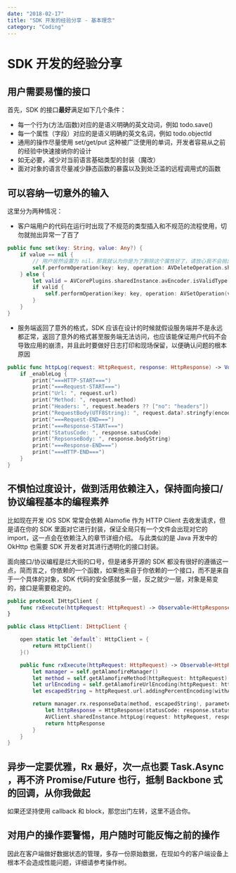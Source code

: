 ```yaml
---
date: "2018-02-17"
title: "SDK 开发的经验分享 - 基本理念"
category: "Coding"
---
```


# SDK 开发的经验分享

## 用户需要易懂的接口

首先，SDK 的接口**最好**满足如下几个条件：

- 每一个行为(方法/函数)对应的是语义明确的英文动词，例如 todo.save()
- 每一个属性（字段）对应的是语义明确的英文名词，例如 todo.objectId
- 通用的操作尽量使用 set/get/put 这种被广泛使用的单词，开发者容易从之前的经验中快速接纳你的设计
- 如无必要，减少对当前语言基础类型的封装（魔改）
- 面对对象的语言尽量减少静态函数的暴露以及到处泛滥的远程调用式的函数


## 可以容纳一切意外的输入

这里分为两种情况：

- 客户端用户的代码在运行时出现了不规范的类型插入和不规范的流程使用，切勿就抛出异常一了百了


```swift
public func set(key: String, value: Any?) {
    if value == nil {
        // 用户居然设置为 nil，那我就认为你是为了删除这个属性好了，请放心我不会抛出异常的。
        self.performOperation(key: key, operation: AVDeleteOperation.sharedInstance)
    } else {
        let valid = AVCorePlugins.sharedInstance.avEncoder.isValidType(value: value!)
        if valid {
            self.performOperation(key: key, operation: AVSetOperation(value: value!))
        }
    }
}
```

- 服务端返回了意外的格式，SDK 应该在设计的时候就假设服务端并不是永远都正常，返回了意外的格式甚至服务端无法访问，也应该能保证用户代码不会导致应用的崩溃，并且此时要做好日志打印和现场保留，以便确认问题的根本原因

```swift
public func httpLog(request: HttpRequest, response: HttpResponse) -> Void {
    if _enableLog {
        print("===HTTP-START===")
        print("===Request-START===")
        print("Url: ", request.url)
        print("Method: ", request.method)
        print("Headers: ", request.headers ?? ["no": "headers"])
        print("RequestBody(UTF8String): ", request.data?.stringfy(encoding: .utf8) ?? ["no": "body"])
        print("===Request-END===")
        print("===Response-START===")
        print("StatusCode: ", response.satusCode)
        print("RepsonseBody: ", response.bodyString)
        print("===Response-END===")
        print("===HTTP-END===")
    }
}
```

## 不惧怕过度设计，做到活用依赖注入，保持面向接口/协议编程基本的编程素养

比如现在开发 iOS SDK 常常会依赖 Alamofie 作为 HTTP Client 去收发请求，但是请在你的 SDK 里面对它进行封装，保证全局只有一个文件会出现对它的 import，这一点会在依赖注入的章节详细介绍。
与此类似的是 Java 开发中的 OkHttp 也需要 SDK 开发者对其进行透明化的接口封装。

面向接口/协议编程是烂大街的口号，但是诸多开源的 SDK 都没有很好的遵循这一点，简而言之，你依赖的一个函数，如果他来自于你依赖的一个接口，而不是来自于一个具体的对象，SDK 代码的安全感就多一层，反之就少一层，对象是易变的，接口是需要稳定的。

```swift
public protocol IHttpClient {
    func rxExecute(httpRequest: HttpRequest) -> Observable<HttpResponse>
}

public class HttpClient: IHttpClient {

    open static let `default`: HttpClient = {
        return HttpClient()
    }()

    public func rxExecute(httpRequest: HttpRequest) -> Observable<HttpResponse> {
        let manager = self.getAlamofireManager()
        let method = self.getAlamofireMethod(httpRequest: httpRequest)
        let urlEncoding = self.getAlamofireUrlEncoding(httpRequest: httpRequest)
        let escapedString = httpRequest.url.addingPercentEncoding(withAllowedCharacters: NSCharacterSet.urlQueryAllowed)

        return manager.rx.responseData(method, escapedString!, parameters: nil, encoding: urlEncoding, headers: httpRequest.headers).map { (response, data) -> HttpResponse in
            let httpResponse = HttpResponse(statusCode: response.statusCode, data: data)
            AVClient.sharedInstance.httpLog(request: httpRequest, response: httpResponse)
            return httpResponse
        }
    }
}
```

## 异步一定要优雅，Rx 最好，次一点也要 Task.Async ，再不济 Promise/Future 也行，抵制 Backbone 式的回调，从你我做起

如果还坚持使用 callback 和 block，那您出门左转，这里不适合你。

## 对用户的操作要警惕，用户随时可能反悔之前的操作

因此在客户端做好数据状态的管理，多存一份原始数据，在现如今的客户端设备上根本不会造成性能问题，详细请参考操作树。

